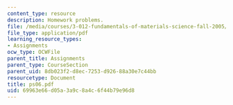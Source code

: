 ```yaml
---
content_type: resource
description: Homework problems.
file: /media/courses/3-012-fundamentals-of-materials-science-fall-2005/69963e66d05a3a9c8a4c6f44b79e96d8_ps06.pdf
file_type: application/pdf
learning_resource_types:
- Assignments
ocw_type: OCWFile
parent_title: Assignments
parent_type: CourseSection
parent_uid: 8db023f2-d8ec-7253-d926-88a30e7c44bb
resourcetype: Document
title: ps06.pdf
uid: 69963e66-d05a-3a9c-8a4c-6f44b79e96d8
---
```

